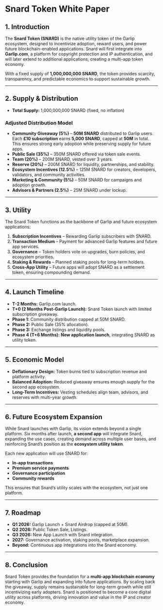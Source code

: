 

# **Snard Token White Paper**

## 1. Introduction

The **Snard Token (SNARD)** is the native utility token of the Garlip ecosystem, designed to incentivize adoption, reward users, and power future blockchain-enabled applications. Snard will first integrate into **Garlip.com**, a platform for copyright protection and IP authentication, and will later extend to additional applications, creating a multi-app token economy.

With a fixed supply of **1,000,000,000 SNARD**, the token provides scarcity, transparency, and predictable economics to support sustainable growth.

---

## 2. Supply & Distribution

* **Total Supply:** 1,000,000,000 SNARD (fixed, no inflation)

### Adjusted Distribution Model

* **Community Giveaway (5%)** – **50M SNARD** distributed to Garlip users. Each **£10 subscription** earns **5,000 SNARD**, capped at **50M** in total. This ensures strong early adoption while preserving supply for future apps.
* **Public Sale (35%)** – 350M SNARD offered via token sale events.
* **Team (20%)** – 200M SNARD, vested over 3 years.
* **Reserve (20%)** – 200M SNARD for liquidity, partnerships, and stability.
* **Ecosystem Incentives (12.5%)** – 125M SNARD for creators, developers, validators, and community activities.
* **Marketing & Community (5%)** – 50M SNARD for campaigns and adoption growth.
* **Advisors & Partners (2.5%)** – 25M SNARD under lockup.

---

## 3. Utility

The Snard Token functions as the backbone of Garlip and future ecosystem applications:

1. **Subscription Incentives** – Rewarding Garlip subscribers with SNARD.
2. **Transaction Medium** – Payment for advanced Garlip features and future app services.
3. **Governance** – Token holders vote on upgrades, burn policies, and ecosystem priorities.
4. **Staking & Rewards** – Planned staking pools for long-term holders.
5. **Cross-App Utility** – Future apps will adopt SNARD as a settlement token, ensuring compounding demand.

---

## 4. Launch Timeline

* **T-2 Months:** Garlip.com launch.
* **T+0 (2 Months Post-Garlip Launch):** Snard Token launch with limited subscription giveaway.
* **Phase 1:** Community distribution capped at 50M SNARD.
* **Phase 2:** Public Sale (35% allocation).
* **Phase 3:** Exchange listings and liquidity pools.
* **Phase 4 (T+6 Months):** **New application launch**, integrating SNARD as utility token.

---

## 5. Economic Model

* **Deflationary Design:** Token burns tied to subscription revenue and platform activity.
* **Balanced Adoption:** Reduced giveaway ensures enough supply for the second app ecosystem.
* **Long-Term Incentives:** Vesting schedules align team, advisors, and reserves with multi-year growth.

---

## 6. Future Ecosystem Expansion

While Snard launches with Garlip, its vision extends beyond a single platform. Six months after launch, **a second app** will integrate Snard, expanding the use cases, creating demand across multiple user bases, and reinforcing Snard’s position as the **ecosystem utility token**.

Each new application will use SNARD for:

* **In-app transactions**
* **Premium service payments**
* **Governance participation**
* **Community rewards**

This ensures that Snard’s utility scales with the ecosystem, not just one platform.

---

## 7. Roadmap

* **Q1 2026:** Garlip Launch + Snard Airdrop (capped at 50M).
* **Q2 2026:** Public Token Sale, Listings.
* **Q3 2026:** New App Launch with Snard integration.
* **2027:** Governance activation, staking pools, marketplace expansion.
* **Beyond:** Continuous app integrations into the Snard economy.

---

## 8. Conclusion

Snard Token provides the foundation for a **multi-app blockchain economy** starting with Garlip and expanding into future applications. By scaling back the giveaway, supply remains sustainable for long-term growth while still incentivizing early adopters. Snard is positioned to become a core digital utility across platforms, driving innovation and value in the IP and creator economy.


